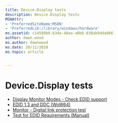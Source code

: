 ```yaml
---
title: Device.Display tests
description: Device.Display tests
MSHAttr:
- 'PreferredSiteName:MSDN'
- 'PreferredLib:/library/windows/hardware'
ms.assetid: c14599b9-63da-48ea-a0b6-838ab94da866
author: dawn.wood
ms.author: dawnwood
ms.date: 10/11/2018
ms.topic: article


---
```


# Device.Display tests


-   [Display Monitor Modes - Check EDID support](f041eba7-ec0b-4edb-915c-ef5735e98f07.md)
-   [EDID 1.3 and DDC (WoW64)](3d089993-3e87-4c52-8f57-8bf9db6b818b.md)
-   [Monitor - Digital link protection test](109e4e03-e977-44df-8049-d0d1ea317e45.md)
-   [Test for EDID Requirements (Manual)](b97fb72d-0f43-48e1-82e3-3af4c5bc96ca.md)

 

 






